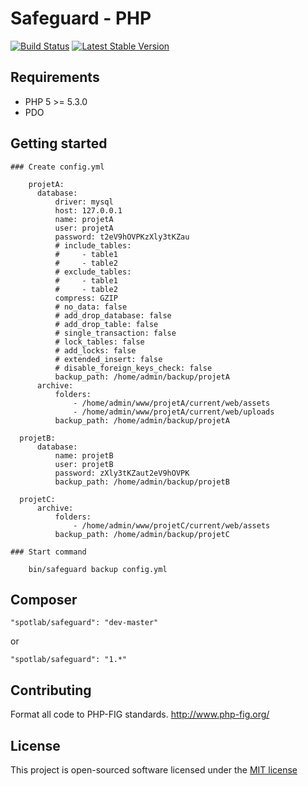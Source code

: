 # Safeguard - PHP

[![Build Status](https://travis-ci.org/spotlab/safeguard.png?branch=master)](https://travis-ci.org/spotlab/safeguard)
[![Latest Stable Version](https://poser.pugx.org/spotlab/safeguard/v/stable.png)](https://packagist.org/packages/spotlab/safeguard)

## Requirements

- PHP 5 >= 5.3.0
- PDO

## Getting started

    ### Create config.yml

        projetA:
          database:
              driver: mysql
              host: 127.0.0.1
              name: projetA
              user: projetA
              password: t2eV9hOVPKzXly3tKZau
              # include_tables:
              #     - table1
              #     - table2
              # exclude_tables:
              #     - table1
              #     - table2
              compress: GZIP
              # no_data: false
              # add_drop_database: false
              # add_drop_table: false
              # single_transaction: false
              # lock_tables: false
              # add_locks: false
              # extended_insert: false
              # disable_foreign_keys_check: false
              backup_path: /home/admin/backup/projetA
          archive:
              folders:
                  - /home/admin/www/projetA/current/web/assets
                  - /home/admin/www/projetA/current/web/uploads
              backup_path: /home/admin/backup/projetA

      projetB:
          database:
              name: projetB
              user: projetB
              password: zXly3tKZaut2eV9hOVPK
              backup_path: /home/admin/backup/projetB

      projetC:
          archive:
              folders:
                  - /home/admin/www/projetC/current/web/assets
              backup_path: /home/admin/backup/projetC

    ### Start command

        bin/safeguard backup config.yml

## Composer

```
"spotlab/safeguard": "dev-master"
```

or

```
"spotlab/safeguard": "1.*"
```

## Contributing

Format all code to PHP-FIG standards.
http://www.php-fig.org/

## License

This project is open-sourced software licensed under the [MIT license](http://opensource.org/licenses/MIT)
